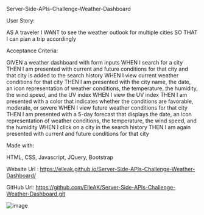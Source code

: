 Server-Side-APIs-Challenge-Weather-Dashboard

User Story:

AS A traveler
I WANT to see the weather outlook for multiple cities
SO THAT I can plan a trip accordingly


Acceptance Criteria:

GIVEN a weather dashboard with form inputs
WHEN I search for a city
THEN I am presented with current and future conditions for that city and that city is added to the search history
WHEN I view current weather conditions for that city
THEN I am presented with the city name, the date, an icon representation of weather conditions, the temperature, the humidity, the wind speed, and the UV index
WHEN I view the UV index
THEN I am presented with a color that indicates whether the conditions are favorable, moderate, or severe
WHEN I view future weather conditions for that city
THEN I am presented with a 5-day forecast that displays the date, an icon representation of weather conditions, the temperature, the wind speed, and the humidity
WHEN I click on a city in the search history
THEN I am again presented with current and future conditions for that city


Made with: 

HTML, CSS, Javascript, JQuery, Bootstrap


Website Url : https://elleak.github.io/Server-Side-APIs-Challenge-Weather-Dashboard/

GitHub Url: https://github.com/ElleAK/Server-Side-APIs-Challenge-Weather-Dashboard.git



![image](https://user-images.githubusercontent.com/91795114/161466048-135a53c1-b7ae-4b35-86ed-5bb0563a2e16.png)
